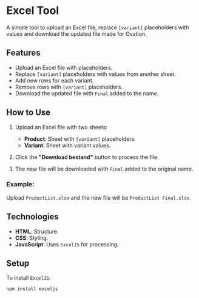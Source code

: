 # Excel Tool

A simple tool to upload an Excel file, replace `[variant]` placeholders with values and download the updated file made for Ovation.

## Features

- Upload an Excel file with placeholders.
- Replace `[variant]` placeholders with values from another sheet.
- Add new rows for each variant.
- Remove rows with `[variant]` placeholders.
- Download the updated file with `Final` added to the name.

## How to Use

1. Upload an Excel file with two sheets:
   - **Product**: Sheet with `[variant]` placeholders.
   - **Variant**: Sheet with variant values.
   
2. Click the **"Download bestand"** button to process the file.

3. The new file will be downloaded with `Final` added to the original name.

### Example:  
Upload `ProductList.xlsx` and the new file will be `ProductList Final.xlsx`.

## Technologies

- **HTML**: Structure.
- **CSS**: Styling.
- **JavaScript**: Uses `ExcelJS` for processing.

## Setup

To install `ExcelJS`:

```bash
npm install exceljs
